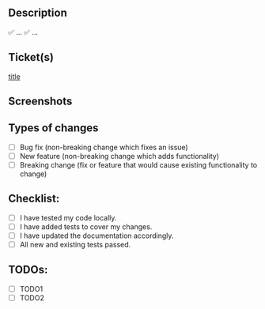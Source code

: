 ## Description

<!--- Describe your changes in detail -->

✅ ...
✅ ...

## Ticket(s)

<!--- Link to the ticket(s) -->

[title](https://famousroasters.atlassian.net/browse/EN-...)

## Screenshots

<!--- Insert screenshots if suitable (i.e. UI changes) -->

## Types of changes

<!--- What types of changes does your code introduce? Put an `x` in all that apply -->

- [ ] Bug fix (non-breaking change which fixes an issue)
- [ ] New feature (non-breaking change which adds functionality)
- [ ] Breaking change (fix or feature that would cause existing functionality to change)

## Checklist:

<!--- Ensure quality. Put an `x` in all that apply -->

- [ ] I have tested my code locally.
- [ ] I have added tests to cover my changes.
- [ ] I have updated the documentation accordingly.
- [ ] All new and existing tests passed.

## TODOs:

<!--- Still any TODOs? Use this space -->

- [ ] TODO1
- [ ] TODO2
